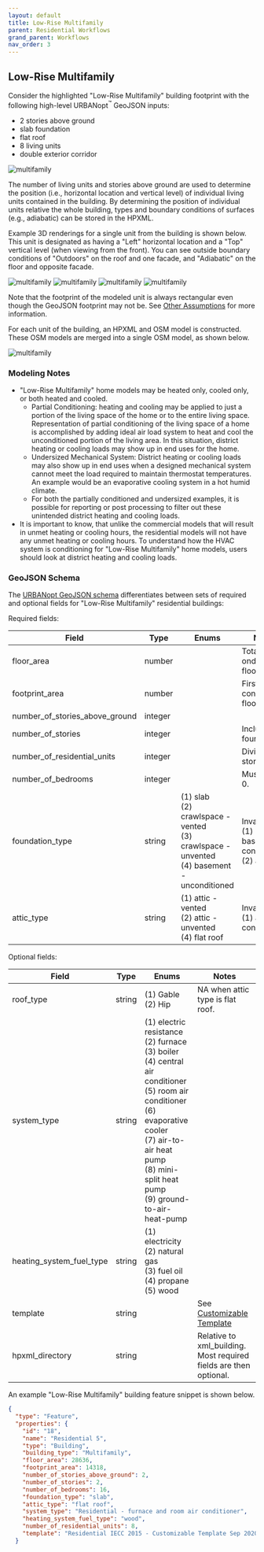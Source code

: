 ```yaml
---
layout: default
title: Low-Rise Multifamily
parent: Residential Workflows
grand_parent: Workflows
nav_order: 3
---
```


## Low-Rise Multifamily

Consider the highlighted "Low-Rise Multifamily" building footprint with the following high-level URBANopt<sup>&trade;</sup> GeoJSON inputs:

* 2 stories above ground
* slab foundation
* flat roof
* 8 living units
* double exterior corridor

![multifamily](../../doc_files/multifamily-footprint.jpg)

The number of living units and stories above ground are used to determine the position (i.e., horizontal location and vertical level) of individual living units contained in the building.
By determining the position of individual units relative the whole building, types and boundary conditions of surfaces (e.g., adiabatic) can be stored in the HPXML.

Example 3D renderings for a single unit from the building is shown below.
This unit is designated as having a "Left" horizontal location and a "Top" vertical level (when viewing from the front).
You can see outside boundary conditions of "Outdoors" on the roof and one facade, and "Adiabatic" on the floor and opposite facade.

![multifamily](../../doc_files/multifamily-1-1.jpg)
![multifamily](../../doc_files/multifamily-1-2.jpg)
![multifamily](../../doc_files/multifamily-1-3.jpg)
![multifamily](../../doc_files/multifamily-1-4.jpg)

Note that the footprint of the modeled unit is always rectangular even though the GeoJSON footprint may not be. See [Other Assumptions](residential_workflows#other-assumptions) for more information.

For each unit of the building, an HPXML and OSM model is constructed.
These OSM models are merged into a single OSM model, as shown below.

![multifamily](../../doc_files/multifamily-2.jpg)


### Modeling Notes

- "Low-Rise Multifamily" home models may be heated only, cooled only, or both heated and cooled. 
  - Partial Conditioning: heating and cooling may be applied to just a portion of the living space of the home or to the entire living space. Representation of partial conditioning of the living space of a home is accomplished by adding ideal air load system to heat and cool the unconditioned portion of the living area. In this situation, district heating or cooling loads may show up in end uses for the home.
  - Undersized Mechanical System: District heating or cooling loads may also show up in end uses when a designed mechanical system cannot meet the load required to maintain thermostat temperatures. An example would be an evaporative cooling system in a hot humid climate. 
  - For both the partially conditioned and undersized examples, it is possible for reporting or post processing to filter out these unintended district heating and cooling loads.
- It is important to know, that unlike the commercial models that will result in unmet heating or cooling hours, the residential models will not have any unmet heating or cooling hours. To understand how the HVAC system is conditioning for "Low-Rise Multifamily" home models, users should look at district heating and cooling loads.


### GeoJSON Schema

The [URBANopt GeoJSON schema](https://github.com/urbanopt/urbanopt-geojson-gem/blob/develop/lib/urbanopt/geojson/schema/building_properties.json) differentiates between sets of required and optional fields for "Low-Rise Multifamily" residential buildings:

Required fields:

|             Field             |     Type     |                                                                                             Enums                                                                                                                             |                                    Notes                                    |
| ----------------------------- | ------------ | ----------------------------------------------------------------------------------------------------------------------------------------------------------------------------------------------------------------------------- | --------------------------------------------------------------------------- |
| floor_area                    | number       |                                                                                                                                                                                                                               | Total onditioned floor area.                                                |
| footprint_area                | number       |                                                                                                                                                                                                                               | First floor condition floor area.                                           |
| number_of_stories_above_ground| integer      |                                                                                                                                                                                                                               |                                                                             |
| number_of_stories             | integer      |                                                                                                                                                                                                                               | Includes foundations.                                                       |
| number_of_residential_units   | integer      |                                                                                                                                                                                                                               | Divisible by stories.                                                       |
| number_of_bedrooms            | integer      |                                                                                                                                                                                                                               | Must be > 0.                                                                |
| foundation_type               | string       | (1) slab<br>(2) crawlspace - vented<br>(3) crawlspace - unvented<br>(4) basement - unconditioned                                                                                                                              | Invalid:<br>(1) basement - conditioned<br>(2) ambient                       |
| attic_type                    | string       | (1) attic - vented<br>(2) attic - unvented<br>(4) flat roof                                                                                                                                                                   | Invalid:<br>(1) attic - conditioned                                         |

Optional fields:

|             Field             |     Type     |                                                                                             Enums                                                                                                                                 |                                    Notes                                    |
| ----------------------------- | ------------ | --------------------------------------------------------------------------------------------------------------------------------------------------------------------------------------------------------------------------------- | --------------------------------------------------------------------------- |
| roof_type                     | string       | (1) Gable<br>(2) Hip                                                                                                                                                                                                              | NA when attic type is flat roof.                                            |
| system_type                   | string       | (1) electric resistance<br>(2) furnace<br>(3) boiler<br>(4) central air conditioner<br>(5) room air conditioner<br>(6) evaporative cooler<br>(7) air-to-air heat pump<br>(8) mini-split heat pump<br>(9) ground-to-air-heat-pump  |                                                                             |
| heating_system_fuel_type      | string       | (1) electricity<br>(2) natural gas<br>(3) fuel oil<br>(4) propane<br>(5) wood                                                                                                                                                     |                                                                             |
| template                      | string       |                                                                                                                                                                                                                                   | See [Customizable Template](residential_workflows#customizable-template)    |
| hpxml_directory               | string       |                                                                                                                                                                                                                                   | Relative to xml_building. Most required fields are then optional.           |

An example "Low-Rise Multifamily" building feature snippet is shown below.

  ```json
  {
    "type": "Feature",
    "properties": {
      "id": "18",
      "name": "Residential 5",
      "type": "Building",
      "building_type": "Multifamily",
      "floor_area": 28636,
      "footprint_area": 14318,
      "number_of_stories_above_ground": 2,
      "number_of_stories": 2,
      "number_of_bedrooms": 16,
      "foundation_type": "slab",
      "attic_type": "flat roof",
      "system_type": "Residential - furnace and room air conditioner",
      "heating_system_fuel_type": "wood",
      "number_of_residential_units": 8,
      "template": "Residential IECC 2015 - Customizable Template Sep 2020"
    }
  ```
